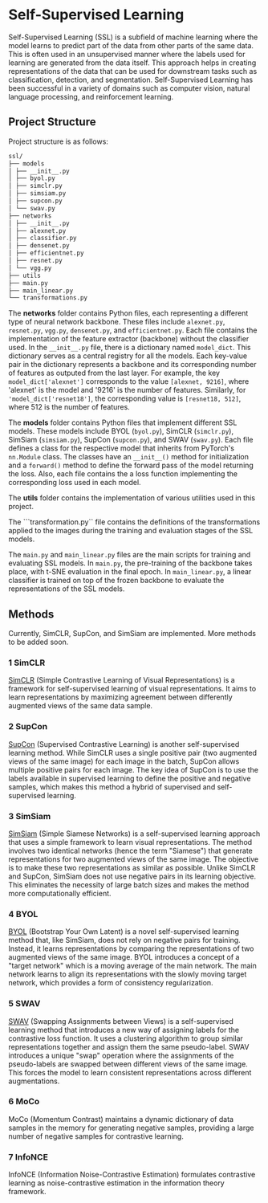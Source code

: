 # Self-Supervised Learning

Self-Supervised Learning (SSL) is a subfield of machine learning where the model learns to predict part of the data from other parts of the same data. This is often used in an unsupervised manner where the labels used for learning are generated from the data itself. This approach helps in creating representations of the data that can be used for downstream tasks such as classification, detection, and segmentation. Self-Supervised Learning has been successful in a variety of domains such as computer vision, natural language processing, and reinforcement learning.

## Project Structure

Project structure is as follows:

```bash
ssl/
├── models
│ ├── __init__.py
│ ├── byol.py
│ ├── simclr.py
│ ├── simsiam.py
│ ├── supcon.py
│ └── swav.py
├── networks
│ ├── __init__.py
│ ├── alexnet.py
│ ├── classifier.py
│ ├── densenet.py
│ ├── efficientnet.py
│ ├── resnet.py
│ └── vgg.py
├── utils
├── main.py
├── main_linear.py
└── transformations.py
```

The **networks** folder contains Python files, each representing a different type of neural network backbone. These files include ```alexnet.py```, ```resnet.py```, ```vgg.py```, ```densenet.py```, and ```efficientnet.py```. Each file contains the implementation of the feature extractor (backbone) without the classifier used. In the ```__init__.py``` file, there is a dictionary named ```model_dict```. This dictionary serves as a central registry for all the models. Each key-value pair in the dictionary represents a backbone and its corresponding number of features as outputed from the last layer. For example, the key ```model_dict['alexnet']``` corresponds to the value ```[alexnet, 9216]```, where 'alexnet' is the model and '9216' is the number of features. Similarly, for ```'model_dict['resnet18']```, the corresponding value is ```[resnet18, 512]```, where 512 is the number of features​​.

The **models** folder contains Python files that implement different SSL models. These models include BYOL (```byol.py```), SimCLR (```simclr.py```), SimSiam (```simsiam.py```), SupCon (```supcon.py```), and SWAV (```swav.py```). Each file defines a class for the respective model that inherits from PyTorch's ```nn.Module``` class. The classes have an ```__init__()``` method for initialization and a ```forward()``` method to define the forward pass of the model returning the loss. Also, each file contains the a loss function implementing the corresponding loss used in each model.

The **utils** folder contains the implementation of various utilities used in this project.

The ```transformation.py`` file contains the definitions of the transformations applied to the images during the training and evaluation stages of the SSL models.

The ```main.py``` and ```main_linear.py``` files are the main scripts for training and evaluating SSL models. In ```main.py```, the pre-training of the backbone takes place, with t-SNE evaluation in the final epoch. In ```main_linear.py```, a linear classifier is trained on top of the frozen backbone to evaluate the representations of the SSL models.

## Methods

Currently, SimCLR, SupCon, and SimSiam are implemented. More methods to be added soon.

### 1 SimCLR

[SimCLR](https://arxiv.org/abs/2002.05709) (Simple Contrastive Learning of Visual Representations) is a framework for self-supervised learning of visual representations. It aims to learn representations by maximizing agreement between differently augmented views of the same data sample. 

### 2 SupCon

[SupCon](https://arxiv.org/abs/2004.11362) (Supervised Contrastive Learning) is another self-supervised learning method. While SimCLR uses a single positive pair (two augmented views of the same image) for each image in the batch, SupCon allows multiple positive pairs for each image. The key idea of SupCon is to use the labels available in supervised learning to define the positive and negative samples, which makes this method a hybrid of supervised and self-supervised learning.

### 3 SimSiam

[SimSiam](https://arxiv.org/abs/2011.10566) (Simple Siamese Networks) is a self-supervised learning approach that uses a simple framework to learn visual representations. The method involves two identical networks (hence the term "Siamese") that generate representations for two augmented views of the same image. The objective is to make these two representations as similar as possible. Unlike SimCLR and SupCon, SimSiam does not use negative pairs in its learning objective. This eliminates the necessity of large batch sizes and makes the method more computationally efficient.

### 4 BYOL

[BYOL](https://arxiv.org/abs/2006.07733) (Bootstrap Your Own Latent) is a novel self-supervised learning method that, like SimSiam, does not rely on negative pairs for training. Instead, it learns representations by comparing the representations of two augmented views of the same image. BYOL introduces a concept of a "target network" which is a moving average of the main network. The main network learns to align its representations with the slowly moving target network, which provides a form of consistency regularization.

### 5 SWAV

[SWAV](https://arxiv.org/abs/2006.09882) (Swapping Assignments between Views) is a self-supervised learning method that introduces a new way of assigning labels for the contrastive loss function. It uses a clustering algorithm to group similar representations together and assign them the same pseudo-label. SWAV introduces a unique "swap" operation where the assignments of the pseudo-labels are swapped between different views of the same image. This forces the model to learn consistent representations across different augmentations.

### 6 MoCo

MoCo (Momentum Contrast) maintains a dynamic dictionary of data samples in the memory for generating negative samples, providing a large number of negative samples for contrastive learning.

### 7 InfoNCE

InfoNCE (Information Noise-Contrastive Estimation) formulates contrastive learning as noise-contrastive estimation in the information theory framework.

